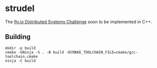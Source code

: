 # strudel

The [fly.io Distributed Systems Challenge](https://fly.io/dist-sys/) soon to be implemented in C++.

## Building

```
mkdir -p build
cmake -GNinja -S . -B build -DCMAKE_TOOLCHAIN_FILE=cmake/gcc-toolchain.cmake
ninja -C build
```
